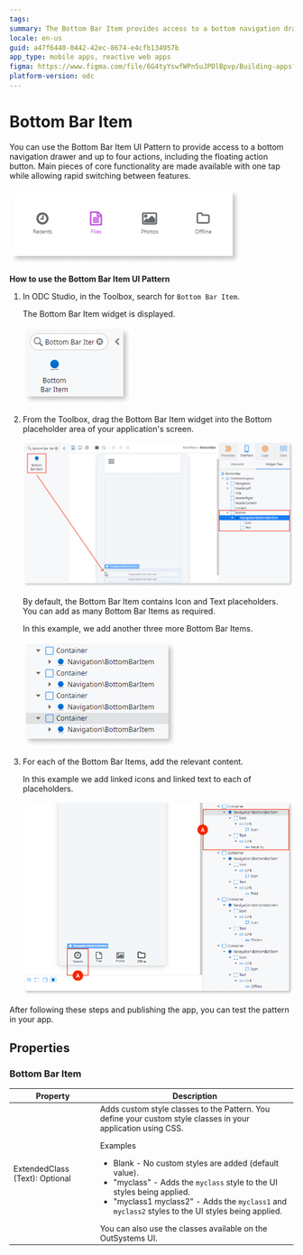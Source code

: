 ```yaml
---
tags:
summary: The Bottom Bar Item provides access to a bottom navigation drawer
locale: en-us
guid: a47f6440-0442-42ec-8674-e4cfb134957b
app_type: mobile apps, reactive web apps
figma: https://www.figma.com/file/6G4tyYswfWPn5uJPDlBpvp/Building-apps?type=design&node-id=3208%3A17038&t=ZwHw8hXeFhwYsO5V-1
platform-version: odc
---
```


# Bottom Bar Item

You can use the Bottom Bar Item UI Pattern to provide access to a bottom navigation drawer and up to four actions, including the floating action button. Main pieces of core functionality are made available with one tap while allowing rapid switching between features.

![](<images/bottombaritem-1-ss.png>)

**How to use the Bottom Bar Item UI Pattern**

1. In ODC Studio, in the Toolbox, search for `Bottom Bar Item`.
  
    The Bottom Bar Item widget is displayed.

    ![](<images/bottombaritem-3-ss.png>)

1. From the Toolbox, drag the Bottom Bar Item  widget into the Bottom placeholder area of your application's screen.

    ![](<images/bottombaritem-2-ss.png>)

    By default, the Bottom Bar Item contains Icon and Text placeholders. You can add as many Bottom Bar Items as required.

    In this example, we add another three more Bottom Bar Items.

    ![](<images/bottombaritem-4-ss.png>)

1. For each of the Bottom Bar Items, add the relevant content.

    In this example we add linked icons and linked text to each of placeholders.

    ![](<images/bottombaritem-5-ss.png>)

After following these steps and publishing the app, you can test the pattern in your app.

## Properties

### Bottom Bar Item

| Property                       | Description                                                                                                                                                                                                                                                                                                                                                                                                                                                                                                                                                                                                            |
|--------------------------------|------------------------------------------------------------------------------------------------------------------------------------------------------------------------------------------------------------------------------------------------------------------------------------------------------------------------------------------------------------------------------------------------------------------------------------------------------------------------------------------------------------------------------------------------------------------------------------------------------------------------|
| ExtendedClass (Text): Optional | Adds custom style classes to the Pattern. You define your custom style classes in your application using CSS. <p>Examples <ul><li>Blank - No custom styles are added (default value).</li><li>"myclass" - Adds the ``myclass`` style to the UI styles being applied.</li><li>"myclass1 myclass2" - Adds the ``myclass1`` and ``myclass2`` styles to the UI styles being applied.</li></ul></p>You can also use the classes available on the OutSystems UI. |
